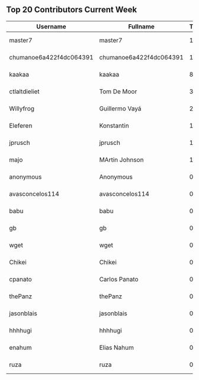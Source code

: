 ## Top 20 Contributors Current Week ##
|Username|Fullname|Translated|DateJoined|Language|
|--------|--------|----------|----------|-------|
|master7|master7|118|2020-06-19T18:20:39.|pl|
|chumanoe6a422f4dc064391|chumanoe6a422f4dc064391|12|2023-08-07T16:48:44.|vi|
|kaakaa|kaakaa|8|2020-06-19T18:20:26Z|ja|
|ctlaltdieliet|Tom De Moor|3|2020-06-19T16:30:47Z|nl|
|Willyfrog|Guillermo Vayá|2|2020-06-24T18:46:47Z|es|
|Eleferen|Konstantin|1|2022-10-13T14:04:24Z|ru|
|jprusch|jprusch|1|2021-06-28T12:00:18.|de|
|majo|MArtin Johnson|1|2020-06-19T18:19:45Z|sv|
|anonymous|Anonymous|0|2020-06-10T18:34:14.||
|avasconcelos114|avasconcelos114|0|2020-06-19T18:18:27Z||
|babu|babu|0|2020-06-19T18:18:37.||
|gb|gb|0|2020-06-19T18:18:43.||
|wget|wget|0|2020-06-19T18:18:50Z|ro|
|Chikei|Chikei|0|2020-06-19T18:18:51Z|zh_Hant|
|cpanato|Carlos Panato|0|2020-06-19T18:18:53Z||
|thePanz|thePanz|0|2020-06-19T18:18:53Z|it|
|jasonblais|jasonblais|0|2020-06-19T18:18:54Z||
|hhhhugi|hhhhugi|0|2020-06-19T18:18:56.||
|enahum|Elias  Nahum|0|2020-06-19T18:18:56Z|es|
|ruza|ruza|0|2020-06-19T18:18:57.||
